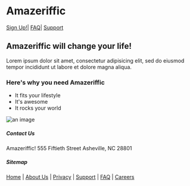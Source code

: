 
# Amazeriffic

[Sign Up!](#)|
[FAQ](#)|
[Support](#)

## Amazeriffic will change your life!

Lorem ipsum dolor sit amet, consectetur adipisicing elit, sed do eiusmod tempor incididunt ut labore et dolore magna aliqua.
      
### Here's why you need Amazeriffic

* It fits your lifestyle
* It's awesome
* It rocks your world

![an image](https://octodex.github.com/images/yaktocat.png)
    
##### Contact Us

Amazeriffic!
555 Fiftieth Street
Asheville, NC 28801

##### Sitemap

[Home](#) | 
[About Us](#) | 
[Privacy](#) | 
[Support](#) | 
[FAQ](#) | 
[Careers](#)